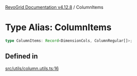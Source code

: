 [RevoGrid Documentation v4.12.8](README.md) / ColumnItems

# Type Alias: ColumnItems

```ts
type ColumnItems: Record<DimensionCols, ColumnRegular[]>;
```

## Defined in

[src/utils/column.utils.ts:16](https://github.com/revolist/revogrid/blob/c3ca1940d3bbc95c0549378ff25b8d267352be31/src/utils/column.utils.ts#L16)
